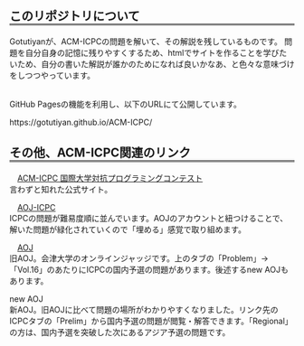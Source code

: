 <style type="text/css">
.text{
    text-indent: 1em;
}
</style>
<h2 style="border-bottom-style: double">このリポジトリについて</h2>
<p>
Gotutiyanが、ACM-ICPCの問題を解いて、その解説を残しているものです。
問題を自分自身の記憶に残りやすくするため、htmlでサイトを作ることを学びたいため、自分の書いた解説が誰かのためになれば良いかなあ、と色々な意味づけをしつつやっています。

<br>GitHub Pagesの機能を利用し、以下のURLにて公開しています。
</p>
https://gotutiyan.github.io/ACM-ICPC/

<h2 style="border-bottom-style: double">その他、ACM-ICPC関連のリンク</h2>
<p class="text">
<a href="https://icpc.iisf.or.jp">ACM-ICPC 国際大学対抗プログラミングコンテスト</a>
<br>言わずと知れた公式サイト。
</p>

<p class="text">
<a href="http://aoj-icpc.ichyo.jp/?aoj_rivals=&sort2_order=desc&year_max=&source4=1&aoj_username=&point_max=1200&sort1_order=asc&source2=1&source3=1&source1=1&point_min=100&sort2_by=num_aoj_acceptances&year_min=&sort1_by=point">AOJ-ICPC</a>
<br>ICPCの問題が難易度順に並んでいます。AOJのアカウントと紐つけることで、解いた問題が緑化されていくので「埋める」感覚で取り組めます。
</p>

<p class="text">
<a href="http://judge.u-aizu.ac.jp/onlinejudge/index.jsp">AOJ</a>
<br>旧AOJ。会津大学のオンラインジャッジです。上のタブの「Problem」→「Vol.16」のあたりにICPCの国内予選の問題があります。後述するnew AOJもあります。
</p>

<p class="text>
<a href="https://onlinejudge.u-aizu.ac.jp/challenges/sources">new AOJ</a>
<br>新AOJ。旧AOJに比べて問題の場所がわかりやすくなりました。リンク先のICPCタブの「Prelim」から国内予選の問題が閲覧・解答できます。「Regional」の方は、国内予選を突破した次にあるアジア予選の問題です。
</p>